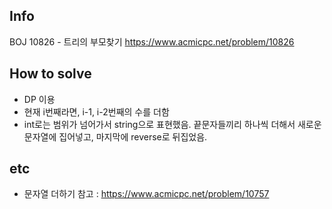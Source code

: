 ## Info
BOJ 10826 - 트리의 부모찾기 https://www.acmicpc.net/problem/10826

## How to solve
* DP 이용
* 현재 i번째라면, i-1, i-2번째의 수를 더함
* int로는 범위가 넘어가서 string으로 표현했음. 끝문자들끼리 하나씩 더해서 새로운 문자열에 집어넣고, 마지막에 reverse로 뒤집었음.

## etc
* 문자열 더하기 참고 : https://www.acmicpc.net/problem/10757